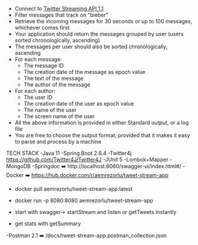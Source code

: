 
+ Connect to [Twitter Streaming API 1.1](https://developer.twitter.com/en/docs/twitter-api/v1/tweets/filter-realtime/overview)
+ Filter messages that track on "bieber"
+ Retrieve the incoming messages for 30 seconds or up to 100 messages, whichever comes first
+ Your application should return the messages grouped by user (users sorted chronologically, ascending)
+ The messages per user should also be sorted chronologically, ascending
+ For each message:
    * The message ID
    * The creation date of the message as epoch value
    * The text of the message
    * The author of the message
+ For each author:
    * The user ID
    * The creation date of the user as epoch value
    * The name of the user
    * The screen name of the user
+ All the above information is provided in either Standard output, or a log file
+ You are free to choose the output format, provided that it makes it easy to parse and process by a machine

TECH STACK
-Java 11
-Spring Boot 2.6.4
-Twitter4j https://github.com/Twitter4J/Twitter4J
-JUnit 5
-Lombok+Mapper
-MongoDB
-Springdoc  ➡️ http://localhost:8080/swagger-ui/index.html#/
-Docker ➡️ https://hub.docker.com/r/aemrezorlu/tweet-stream-app

  -	docker pull aemrezorlu/tweet-stream-app:latest

  -	docker run -p 8080:8080 aemrezorlu/tweet-stream-app
   
   -  start with swagger-> startStream and listen or getTweets instantly
   -  get stats with getSummary
                     
-Postman 2.1 ➡️ /docs/tweet-stream-app.postman_collection.json
